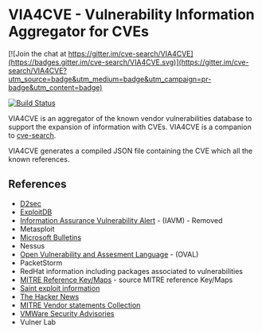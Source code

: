 # VIA4CVE - Vulnerability Information Aggregator for CVEs

[![Join the chat at https://gitter.im/cve-search/VIA4CVE](https://badges.gitter.im/cve-search/VIA4CVE.svg)](https://gitter.im/cve-search/VIA4CVE?utm_source=badge&utm_medium=badge&utm_campaign=pr-badge&utm_content=badge)

[![Build Status](https://travis-ci.org/cve-search/VIA4CVE.svg?branch=master)](https://travis-ci.org/cve-search/VIA4CVE)

VIA4CVE is an aggregator of the known vendor vulnerabilities database to support the expansion
of information with CVEs. VIA4CVE is a companion to [cve-search](https://github.com/cve-search/cve-search).

VIA4CVE generates a compiled JSON file containing the CVE which all the known references.

## References

* [D2sec](https://www.d2sec.com)
* [ExploitDB](https://www.exploit-db.com/)
* [Information Assurance Vulnerability Alert](http://www.arcyber.army.mil) - (IAVM) - Removed
* Metasploit
* [Microsoft Bulletins](https://technet.microsoft.com/en-us/security/bulletins.aspx)
* Nessus
* [Open Vulnerability and Assesment Language](https://oval.cisecurity.org/) - (OVAL)
* PacketStorm
* RedHat information including packages associated to vulnerabilities
* [MITRE Reference Key/Maps](https://cve.mitre.org/data/refs/) - source MITRE reference Key/Maps
* [Saint exploit information](https://www.saintcorporation.com)
* [The Hacker News](https://thehackernews.com/)
* [MITRE Vendor statements Collection](https://nvd.nist.gov/)
* [VMWare Security Advisories](https://www.vmware.com/)
* Vulner Lab
